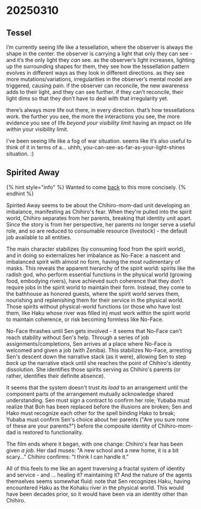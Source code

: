 # 20250310

## Tessel

I’m currently seeing life like a tessellation, where the observer is always the shape in the center. the observer is carrying a light that only they can see - and it’s the only light they _can_ see. as the observer’s light increases, lighting up the surrounding shapes for them, they see how the tessellation pattern evolves in different ways as they look in different directions. as they see more mutations/variations, irregularities in the observer’s mental model are triggered, causing pain. if the observer can reconcile, the new awareness adds to their light, and they can see further. if they can’t reconcile, their light dims so that they don’t have to deal with that irregularity yet.

there’s always more life out there, in every direction. that’s how tessellations work. the further you see, the more the interactions you see, the more evidence you see of life _beyond your visibility limit_ having an impact on life _within_ your visibility limit.

I’ve been seeing life like a fog of war situation. seems like it’s also useful to think of it in terms of a… uhhh, you-can-see-as-far-as-your-light-shines situation. :)

## Spirited Away

{% hint style="info" %}
Wanted to come [back](10.md#spirited-away) to this more concisely.
{% endhint %}

Spirited Away seems to be about the Chihiro-mom-dad unit developing an imbalance, manifesting as Chihiro's fear. When they're pulled into the spirit world, Chihiro separates from her parents, breaking that identity unit apart. Since the story is from her perspective, her parents no longer serve a useful role, and so are reduced to consumable resource (livestock) - the default job available to all entities.

The main character stabilizes (by consuming food from the spirit world), and in doing so externalizes her imbalance as No-Face: a nascent and imbalanced spirit with almost no form, having the most rudimentary of masks. This reveals the apparent hierarchy of the spirit world: spirits like the radish god, who perform essential functions in the physical world (growing food, embodying rivers), have achieved such coherence that they don't require jobs in the spirit world to maintain their form. Instead, they come to the bathhouse as honored guests, where the spirit world serves them, nourishing and replenishing them for their service in the physical world. Those spirits without physical-world functions (or those who have lost them, like Haku whose river was filled in) must work within the spirit world to maintain coherence, or risk becoming formless like No-Face.

No-Face thrashes until Sen gets involved - it seems that No-Face can't reach stability without Sen's help. Through a series of job assignments/completions, Sen arrives at a place where No-Face is welcomed and given a job (with Zeniba). This stabilizes No-Face, arresting Sen's descent down the narrative stack (as it were), allowing Sen to step _back up_ the narrative stack until she reaches the point of Chihiro's identity dissolution. She identifies those spirits serving as Chihiro's parents (or rather, identifies their definite absence).

It seems that the system doesn't trust its _load_ to an arrangement until the component parts of the arrangement mutually acknowledge shared understanding. Sen must sign a contract to confirm her role; Yubaba must realize that Boh has been replaced before the illusions are broken; Sen and Hako must recognize each other for the spell binding Hako to break; Yubaba must confirm Sen's choice about her parents ("Are you sure none of these are your parents?") before the composite identity of Chihiro-mom-dad is restored to functionality.

The film ends where it began, with one change: Chihiro's fear has been given _a job_. Her dad muses: "A new school and a new home, it is a bit scary…" Chihiro confirms: "I think I can handle it."

All of this feels to me like an agent traversing a fractal system of identity and service - and … healing it? maintaining it? And the nature of the agents themselves seems somewhat fluid: note that Sen recognizes Haku, having encountered Haku as the Kohaku river in the physical world. This would have been decades prior, so it would have been via an identity other than Chihiro.
